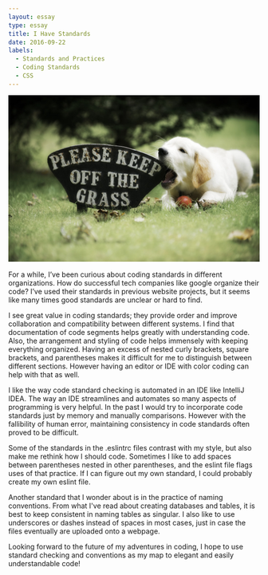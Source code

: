 ```yaml
---
layout: essay
type: essay
title: I Have Standards
date: 2016-09-22
labels:
  - Standards and Practices
  - Coding Standards
  - CSS
---
```


<img class="ui medium right floated rounded image" src="../images/keep_off_the_grass.jpg">

For a while, I’ve been curious about coding standards in different organizations. How do successful tech companies like google organize their code? I’ve used their standards in previous website projects, but it seems like many times good standards are unclear or hard to find.

I see great value in coding standards; they provide order and improve collaboration and compatibility between different systems. I find that documentation of code segments helps greatly with understanding code. Also, the arrangement and styling of code helps immensely with keeping everything organized. Having an excess of nested curly brackets, square brackets, and parentheses makes it difficult for me to distinguish between different sections. However having an editor or IDE with color coding can help with that as well.

I like the way code standard checking is automated in an IDE like IntelliJ IDEA. The way an IDE streamlines and automates so many aspects of programming is very helpful. In the past I would try to incorporate code standards just by memory and manually comparisons. However with the fallibility of human error, maintaining consistency in code standards often proved to be difficult.

Some of the standards in the .eslintrc files contrast with my style, but also make me rethink how I should code. Sometimes I like to add spaces between parentheses nested in other parentheses, and the eslint file flags uses of that practice. If I can figure out my own standard, I could probably create my own eslint file.

Another standard that I wonder about is in the practice of naming conventions. From what I've read about creating databases and tables, it is best to keep consistent in naming tables as singular. I also like to use underscores or dashes instead of spaces in most cases, just in case the files eventually are uploaded onto a webpage.

Looking forward to the future of my adventures in coding, I hope to use standard checking and conventions as my map to elegant and easily understandable code!

